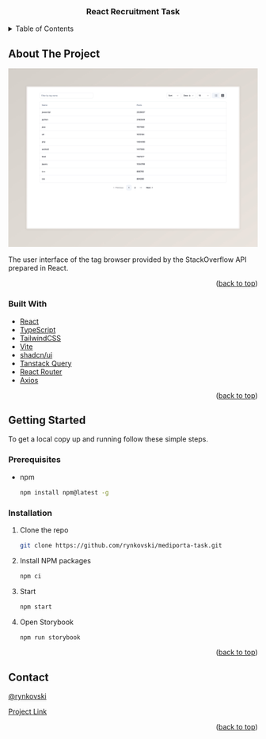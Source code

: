 <br />
<div align="center">

<h3 align="center">React Recruitment Task</h3>

</div>

<details>
  <summary>Table of Contents</summary>
  <ol>
    <li>
      <a href="#about-the-project">About The Project</a>
      <ul>
        <li><a href="#built-with">Built With</a></li>
      </ul>
    </li>
    <li>
      <a href="#getting-started">Getting Started</a>
      <ul>
        <li><a href="#prerequisites">Prerequisites</a></li>
        <li><a href="#installation">Installation</a></li>
      </ul>
    </li>
    <li><a href="#contact">Contact</a></li>
  </ol>
</details>

## About The Project

![Recruitment Task](./public/screenshot.jpeg)

The user interface of the tag browser provided by the StackOverflow API prepared in React.

<p align="right">(<a href="#readme-top">back to top</a>)</p>

### Built With

- [React](https://react.dev/)
- [TypeScript](<(https://www.typescriptlang.org/)>)
- [TailwindCSS](https://tailwindcss.com/)
- [Vite](https://vitejs.dev/)
- [shadcn/ui](https://ui.shadcn.com/)
- [Tanstack Query](https://tanstack.com/query/latest)
- [React Router](https://reactrouter.com/en/main)
- [Axios](https://axios-http.com/)

<p align="right">(<a href="#readme-top">back to top</a>)</p>

## Getting Started

To get a local copy up and running follow these simple steps.

### Prerequisites

- npm
  ```sh
  npm install npm@latest -g
  ```

### Installation

1. Clone the repo
   ```sh
   git clone https://github.com/rynkovski/mediporta-task.git
   ```
2. Install NPM packages
   ```sh
   npm ci
   ```
3. Start
   ```sh
   npm start
   ```
4. Open Storybook
   ```sh
   npm run storybook
   ```
   <p align="right">(<a href="#readme-top">back to top</a>)</p>

## Contact

[@rynkovski](https://github.com/rynkovski)

[Project Link](https://github.com/rynkovski/mediporta-task)

<p align="right">(<a href="#readme-top">back to top</a>)</p>
